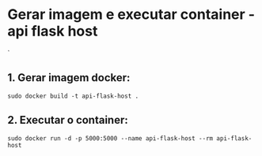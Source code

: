 # Gerar imagem e executar container - api flask host
`
## 1. Gerar imagem docker: <br/>
```sudo docker build -t api-flask-host .```
## 2. Executar o container:<br/>
```sudo docker run -d -p 5000:5000 --name api-flask-host --rm api-flask-host```